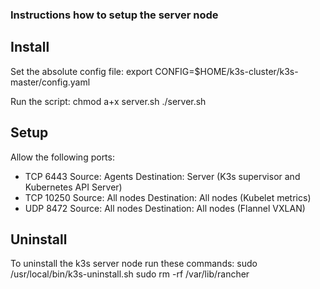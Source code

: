 ### Instructions how to setup the server node

## Install
Set the absolute config file:
export CONFIG=$HOME/k3s-cluster/k3s-master/config.yaml

Run the script:
chmod a+x server.sh
./server.sh

## Setup
Allow the following ports:
- TCP 6443 Source: Agents Destination: Server (K3s supervisor and Kubernetes API Server)
- TCP 10250 Source: All nodes Destination: All nodes (Kubelet metrics)
- UDP 8472 Source: All nodes Destination: All nodes (Flannel VXLAN)


## Uninstall
To uninstall the k3s server node run these commands:
sudo /usr/local/bin/k3s-uninstall.sh
sudo rm -rf /var/lib/rancher